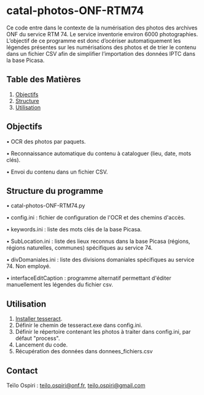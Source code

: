 # catal-photos-ONF-RTM74

Ce code entre dans le contexte de la numérisation des photos des archives ONF du service RTM 74. Le service inventorie environ 6000 photographies. L’objectif de ce programme est donc d’océriser automatiquement les légendes présentes sur les numérisations des photos et de trier le contenu dans un fichier CSV afin de simplifier l’importation des données IPTC dans la base Picasa.

## Table des Matières
1. [Objectifs](#objectifs)
2. [Structure](#structure)
3. [Utilisation](#utilisation)

## Objectifs <a name="objectifs"></a>

• OCR des photos par paquets.

• Reconnaissance automatique du contenu à cataloguer (lieu, date, mots clés).

• Envoi du contenu dans un fichier CSV.

## Structure du programme <a name="structure"></a>

• catal-photos-ONF-RTM74.py

• config.ini : fichier de configuration de l'OCR et des chemins d'accès.

• keywords.ini : liste des mots clés de la base Picasa.

• SubLocation.ini : liste des lieux reconnus dans la base Picasa (régions, régions naturelles, communes) spécifiques au service 74.

• divDomaniales.ini : liste des divisions domaniales spécifiques au service 74. Non employé.

• interfaceEditCaption : programme alternatif permettant d'éditer manuellement les légendes du fichier csv.
## Utilisation <a name="utilisation"></a>

1. [Installer tesseract](https://digi.bib.uni-mannheim.de/tesseract/tesseract-ocr-w64-setup-5.3.3.20231005.exe).
2. Définir le chemin de tesseract.exe dans config.ini.
3. Définir le répertoire contenant les photos à traiter dans config.ini, par défaut "process".
4. Lancement du code.
5. Récupération des données dans donnees_fichiers.csv
    
## Contact <a name="contact"></a>
Teïlo Ospiri : teilo.ospiri@onf.fr, teilo.ospiri@gmail.com

